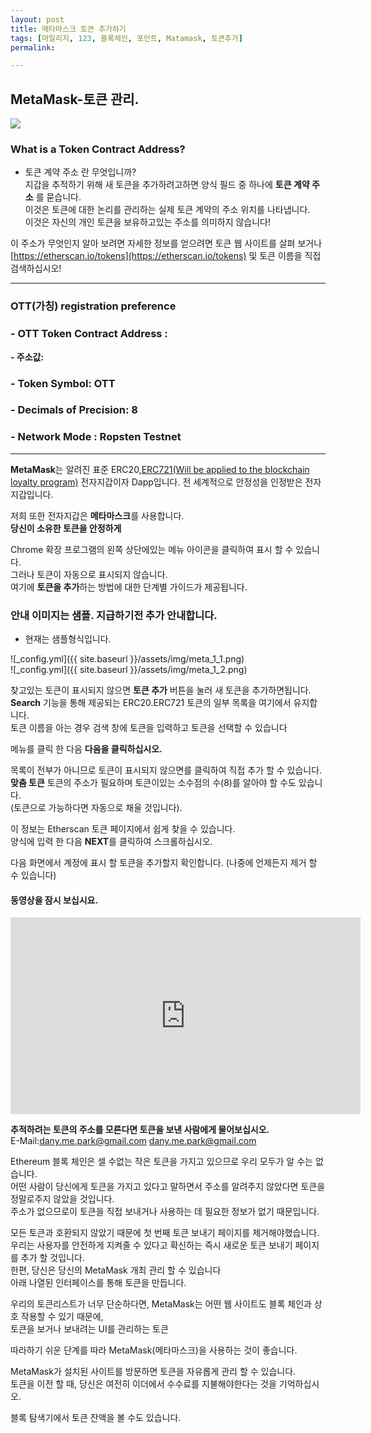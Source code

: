 ```yaml
---
layout: post
title: 메타마스크 토큰 추가하기
tags: [마일리지, 123, 블록체인, 포인트, Matamask, 토큰추가] 
permalink:

---
```





## MetaMask-토큰 관리.
<img src="https://cryptobitgames.com/wp-content/uploads/2018/03/metamask-banner-696x412.jpg">
<!-- ![_config.yml]({{ site.baseurl }}/images/metamask-logo-eyes.png) -->

### What is a Token Contract Address?
- 토큰 계약 주소 란 무엇입니까?  
지갑을 추적하기 위해 새 토큰을 추가하려고하면 양식 필드 중 하나에 **토큰 계약 주소** 를 묻습니다.  
이것은 토큰에 대한 논리를 관리하는 실제 토큰 계약의 주소 위치를 나타냅니다.  
이것은 자신의 개인 토큰을 보유하고있는 주소를 의미하지 않습니다!  

이 주소가 무엇인지 알아 보려면 자세한 정보를 얻으려면 토큰 웹 사이트를 살펴 보거나  
[https://etherscan.io/tokens](https://etherscan.io/tokens) 및 토큰 이름을 직접 검색하십시오!

---
### OTT(가칭) registration preference  

### - OTT Token Contract Address : 
 **- 주소값:**
### - Token Symbol: OTT  
### - Decimals of Precision: 8 
### - Network Mode : Ropsten Testnet  
---

**MetaMask**는 알려진 표준 ERC20,[ERC721(Will be applied to the blockchain loyalty program)](https://github.com/wooriapt/wooriapt.github.io/blob/master/_posts/2018-07-02-Loyalty%20Programsv.md "ERC721(Will be applied to the blockchain loyalty program)") 전자지갑이자 Dapp입니다. 
전 세계적으로 안정성을 인정받은 전자지갑입니다. 


저희 또한 전자지갑은 **메타마스크**를 사용합니다.  
**당신이 소유한 토큰을 안정하게**   

Chrome 확장 프로그램의 왼쪽 상단에있는 메뉴 아이콘을 클릭하여 표시 할 수 있습니다.  
그러나 토큰이 자동으로 표시되지 않습니다.   
여기에 **토큰을 추가**하는 방법에 대한 단계별 가이드가 제공됩니다.  

### 안내 이미지는 샘플. 지급하기전 추가 안내합니다.  
 - 현재는 샘플형식입니다.  
 
![_config.yml]({{ site.baseurl }}/assets/img/meta_1_1.png)   
![_config.yml]({{ site.baseurl }}/assets/img/meta_1_2.png)
 
  
찾고있는 토큰이 표시되지 않으면 **토큰 추가** 버튼을 눌러 새 토큰을 추가하면됩니다.  
**Search** 기능을 통해 제공되는 ERC20.ERC721 토큰의 일부 목록을 여기에서 유지합니다.  
토큰 이름을 아는 경우 검색 창에 토큰을 입력하고 토큰을 선택할 수 있습니다  

메뉴를 클릭 한 다음 **다음을 클릭하십시오.**  
<!--
![_config.yml]({{ site.baseurl }}/images/Screen Shot 2018-05-31 at 5.55.56 PM.png) (width="70" height="70")   
![_config.yml]({{ site.baseurl }}/images/Screen Shot 2018-05-31 at 5.56.03 PM.png) (width="70" height="70") 
-->

 

목록이 전부가 아니므로 토큰이 표시되지 않으면를 클릭하여 직접 추가 할 수 있습니다.  
**맞춤 토큰** 토큰의 주소가 필요하며 토큰이있는 소수점의 수(8)를 알아야 할 수도 있습니다.    
(토큰으로 가능하다면 자동으로 채울 것입니다).  

이 정보는 Etherscan 토큰 페이지에서 쉽게 찾을 수 있습니다.  
양식에 입력 한 다음 **NEXT**를 클릭하여 스크롤하십시오.  

다음 화면에서 계정에 표시 할 토큰을 추가할지 확인합니다.
(나중에 언제든지 제거 할 수 있습니다)

#### 동영상을 잠시 보십시요.  

<iframe width="560" height="315" src="https://www.youtube.com/embed/6Gf_kRE4MJU" frameborder="0" allow="autoplay; encrypted-media" allowfullscreen></iframe>  
 



 

**추적하려는 토큰의 주소를 모른다면 토큰을 보낸 사람에게 물어보십시오.**  
E-Mail:<dany.me.park@gmail.com> dany.me.park@gmail.com  

Ethereum 블록 체인은 셀 수없는 작은 토큰을 가지고 있으므로 우리 모두가 알 수는 없습니다.  
어떤 사람이 당신에게 토큰을 가지고 있다고 말하면서 주소를 알려주지 않았다면 토큰을 정말로주지 않았을 것입니다.  
주소가 없으므로이 토큰을 직접 보내거나 사용하는 데 필요한 정보가 없기 때문입니다.  

모든 토큰과 호환되지 않았기 때문에 첫 번째 토큰 보내기 페이지를 제거해야했습니다.  
우리는 사용자를 안전하게 지켜줄 수 있다고 확신하는 즉시 새로운 토큰 보내기 페이지를 추가 할 것입니다.  
한편, 당신은 당신의 MetaMask 개최 관리 할 수 있습니다  
아래 나열된 인터페이스를 통해 토큰을 만듭니다.   


우리의 토큰리스트가 너무 단순하다면, MetaMask는 어떤 웹 사이트도 블록 체인과 상호 작용할 수 있기 때문에,  
토큰을 보거나 보내려는 UI를 관리하는 토큰  

따라하기 쉬운 단계를 따라 MetaMask(메타마스크)을 사용하는 것이 좋습니다.  

MetaMask가 설치된 사이트를 방문하면 토큰을 자유롭게 관리 할 수 있습니다.  
토큰을 이전 할 때, 당신은 여전히 이더에서 수수료를 지불해야한다는 것을 기억하십시오.  

블록 탐색기에서 토큰 잔액을 볼 수도 있습니다.  


